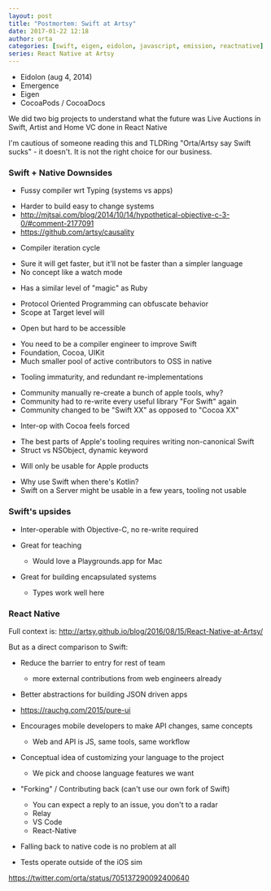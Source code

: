 ```yaml
---
layout: post
title: "Postmortem: Swift at Artsy"
date: 2017-01-22 12:18
author: orta
categories: [swift, eigen, eidolon, javascript, emission, reactnative]
series: React Native at Artsy
---
```


* Eidolon (aug 4, 2014)
* Emergence
* Eigen
* CocoaPods / CocoaDocs

<!-- more -->

We did two big projects to understand what the future was Live Auctions in Swift, Artist and Home VC done in React Native

I'm cautious of someone reading this and TLDRing "Orta/Artsy say Swift sucks" - it doesn't. It is not the right choice
for our business.

### Swift + Native Downsides

* Fussy compiler wrt Typing (systems vs apps)
 - Harder to build easy to change systems
 - http://mjtsai.com/blog/2014/10/14/hypothetical-objective-c-3-0/#comment-2177091
 - https://github.com/artsy/causality

* Compiler iteration cycle
 - Sure it will get faster, but it'll not be faster than a simpler language
 - No concept like a watch mode

* Has a similar level of "magic" as Ruby
 - Protocol Oriented Programming can obfuscate behavior
 - Scope at Target level will 

* Open but hard to be accessible
 - You need to be a compiler engineer to improve Swift
 - Foundation, Cocoa, UIKit
 - Much smaller pool of active contributors to OSS in native

* Tooling immaturity, and redundant re-implementations
 - Community manually re-create a bunch of apple tools, why?
 - Community had to re-write every useful library "For Swift" again
 - Community changed to be "Swift XX" as opposed to "Cocoa XX"

* Inter-op with Cocoa feels forced
 - The best parts of Apple's tooling requires writing non-canonical Swift
 - Struct vs NSObject, dynamic keyword

* Will only be usable for Apple products
 - Why use Swift when there's Kotlin?
 - Swift on a Server might be usable in a few years, tooling not usable 
 

### Swift's upsides

* Inter-operable with Objective-C, no re-write required
* Great for teaching
  - Would love a Playgrounds.app for Mac

* Great for building encapsulated systems
  - Types work well here

### React Native

Full context is: http://artsy.github.io/blog/2016/08/15/React-Native-at-Artsy/

But as a direct comparison to Swift:

* Reduce the barrier to entry for rest of team
  - more external contributions from web engineers already

* Better abstractions for building JSON driven apps
 - https://rauchg.com/2015/pure-ui

* Encourages mobile developers to make API changes, same concepts
  - Web and API is JS, same tools, same workflow

* Conceptual idea of customizing your language to the project
  - We pick and choose language features we want

* "Forking" / Contributing back (can't use our own fork of Swift)
  - You can expect a reply to an issue, you don't to a radar
  - Relay
  - VS Code
  - React-Native

* Falling back to native code is no problem at all

* Tests operate outside of the iOS sim

https://twitter.com/orta/status/705137290092400640
